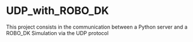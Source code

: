 # UDP_with_ROBO_DK
This project consists in the communication between a Python server and a ROBO_DK Simulation via the UDP protocol
